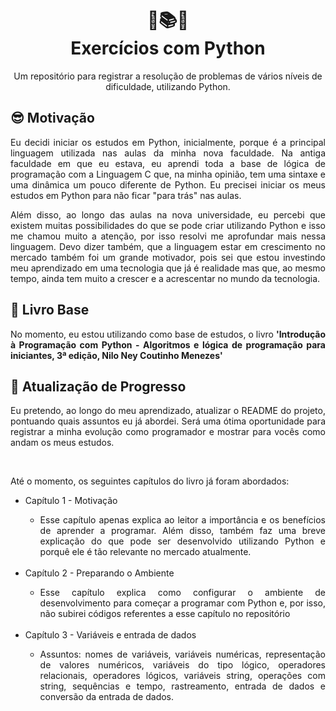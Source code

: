 <h1 align="center">🐍📚💡<br>Exercícios com Python</h1>
<p align="center">Um repositório para registrar a resolução de problemas de vários níveis de dificuldade, utilizando Python.</p>
<h2>😎 Motivação</h2>
<p align="justify">Eu decidi iniciar os estudos em Python, inicialmente, porque é a principal linguagem utilizada nas aulas da minha nova faculdade. Na antiga faculdade em que eu estava, eu aprendi toda a base de lógica de programação com a Linguagem C que, na minha opinião, tem uma sintaxe e uma dinâmica um pouco diferente de Python. Eu precisei iniciar os meus estudos em Python para não ficar "para trás" nas aulas.</p>
<p align="justify">Além disso, ao longo das aulas na nova universidade, eu percebi que existem muitas possibilidades do que se pode criar utilizando Python e isso me chamou muito a atenção, por isso resolvi me aprofundar mais nessa linguagem. Devo dizer também, que a linguagem estar em crescimento no mercado também foi um grande motivador, pois sei que estou investindo meu aprendizado em uma tecnologia que já é realidade mas que, ao mesmo tempo, ainda tem muito a crescer e a acrescentar no mundo da tecnologia.</p>
<h2>📖 Livro Base</h2>
<p align="justify">No momento, eu estou utilizando como base de estudos, o livro <b>'Introdução à Programação com Python - Algoritmos e lógica de programação para iniciantes, 3ª edição, Nilo Ney Coutinho Menezes'</b></p>
<h2>🏁 Atualização de Progresso</h2>
<p align="justify">Eu pretendo, ao longo do meu aprendizado, atualizar o README do projeto, pontuando quais assuntos eu já abordei. Será uma ótima oportunidade para registrar a minha evolução como programador e mostrar para vocês como andam os meus estudos.</p>
<br>
<p align="justify">Até o momento, os seguintes capítulos do livro já foram abordados:</p>
<ul>
  <li>Capítulo 1 - Motivação</li>
  <ul>
    <li align="justify">Esse capítulo apenas explica ao leitor a importância e os benefícios de aprender a programar. Além disso, também faz uma breve explicação do que pode ser desenvolvido utilizando Python e porquê ele é tão relevante no mercado atualmente.</li>
  </ul>
  
  <br>
  
  <li>Capítulo 2 - Preparando o Ambiente</li>
  <ul>
    <li align="justify">Esse capítulo explica como configurar o ambiente de desenvolvimento para começar a programar com Python e, por isso, não subirei códigos referentes a esse capítulo no repositório</li>
  </ul>
  
  <br>
  
  <li>Capítulo 3 - Variáveis e entrada de dados</li>
  <ul>
    <li align="justify">Assuntos: nomes de variáveis, variáveis numéricas, representação de valores numéricos, variáveis do tipo lógico, operadores relacionais, operadores lógicos, variáveis string, operações com string, sequências e tempo, rastreamento, entrada de dados e conversão da entrada de dados.</li>
  </ul>
  
  <br>
  
  
